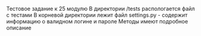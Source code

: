 Тестовое задание к 25 модулю
В директории /tests распологается файл с тестами
В корневой директории лежит файл settings.py - содержит информацию о валидном логине и пароле
Методы имеют подробное описание
